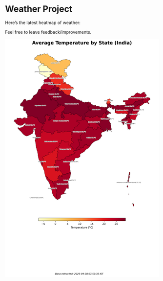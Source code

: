 # Weather Project

Here’s the latest heatmap of weather:

Feel free to leave feedback/improvements.

![India Heatmap](docs/assets/india_heatmap.png?v=D89B75)

